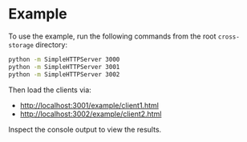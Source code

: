 # Example

To use the example, run the following commands from the root `cross-storage`
directory:

``` bash
python -m SimpleHTTPServer 3000
python -m SimpleHTTPServer 3001
python -m SimpleHTTPServer 3002
```

Then load the clients via:
* [http://localhost:3001/example/client1.html](http://localhost:3001/example/client1.html)
* [http://localhost:3002/example/client2.html](http://localhost:3002/example/client2.html)

Inspect the console output to view the results.
